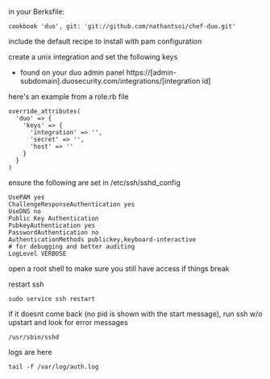 in your Berksfile:

```
cookbook 'duo', git: 'git://github.com/nathantsoi/chef-duo.git'
```

include the default recipe to install with pam configuration

create a unix integration and set the following keys
 - found on your duo admin panel https://[admin-subdomain].duosecurity.com/integrations/[integration id]

here's an example from a role.rb file

```
override_attributes(
  'duo' => {
    'keys' => {
      'integration' => '',
      'secret' => '',
      'host' => ''
    }
  }
)
```

ensure the following are set in /etc/ssh/sshd_config

```
UsePAM yes
ChallengeResponseAuthentication yes
UseDNS no
Public Key Authentication
PubkeyAuthentication yes
PasswordAuthentication no
AuthenticationMethods publickey,keyboard-interactive
# for debugging and better auditing
LogLevel VERBOSE
```

open a root shell to make sure you still have access if things break

restart ssh

```
sudo service ssh restart
```

if it doesnt come back (no pid is shown with the start message), run ssh w/o upstart and look for error messages

```
/usr/sbin/sshd
```

logs are here

```
tail -f /var/log/auth.log
```
